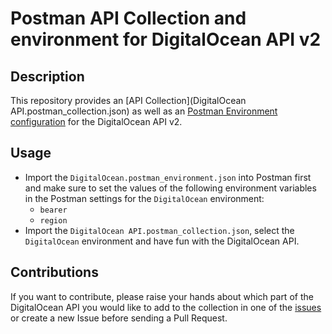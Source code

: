 # Postman API Collection and environment for DigitalOcean API v2

## Description
This repository provides an [API Collection](DigitalOcean API.postman_collection.json) as well as an [Postman Environment configuration](DigitalOcean.postman_environment.json) for the DigitalOcean API v2.

## Usage
* Import the `DigitalOcean.postman_environment.json` into Postman first and make sure to set the values of the following environment variables in the Postman settings for the `DigitalOcean` environment:
  - `bearer`
  - `region`
* Import the `DigitalOcean API.postman_collection.json`, select the `DigitalOcean` environment and have fun with the DigitalOcean API.

## Contributions
If you want to contribute, please raise your hands about which part of the DigitalOcean API you would like to add to the collection in one of the [issues](https://github.com/PDMLab/digitalocean-api-postman/issues) or create a new Issue before sending a Pull Request.
